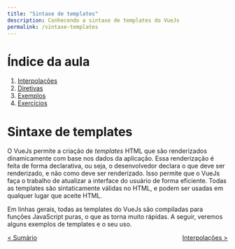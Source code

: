 ```yaml
---
title: "Sintaxe de templates"
description: Conhecendo a sintaxe de templates do VueJs
permalink: /sintaxe-templates
---
```


# Índice da aula
1. [Interpolações](sintaxe-templates/interpolacoes.html)  
2. [Diretivas](sintaxe-templates/diretivas.html)  
3. [Exemplos](sintaxe-templates/exemplos.html)  
4. [Exercícios](sintaxe-templates/exercicios.html)  

# Sintaxe de templates

O VueJs permite a criação de *templates* HTML que são renderizados dinamicamente com base nos dados da aplicação. Essa renderização é feita de forma declarativa, ou seja, o desenvolvedor declara o que deve ser renderizado, e não como deve ser renderizado. Isso permite que o VueJs faça o trabalho de atualizar a interface do usuário de forma eficiente. Todas as templates são sintaticamente válidas no HTML, e podem ser usadas em qualquer lugar que aceite HTML.

Em linhas gerais, todas as templates do VueJs são compiladas para funções JavaScript puras, o que as torna muito rápidas. A seguir, veremos alguns exemplos de templates e o seu uso.

<span style="display: flex; justify-content: space-between;"><span>[&lt; Sumário](../ "Início")</span> <span>[Interpolações &gt;](sintaxe-templates/interpolacoes.html "Próximo")</span></span>